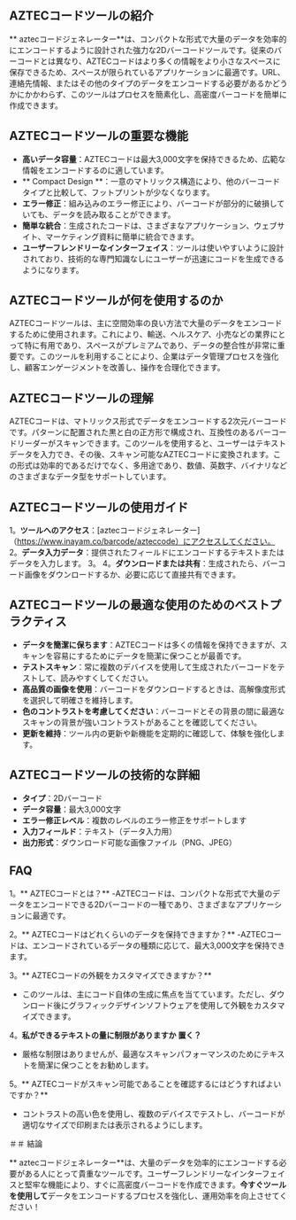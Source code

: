 ## AZTECコードツールの紹介

** aztecコードジェネレーター**は、コンパクトな形式で大量のデータを効率的にエンコードするように設計された強力な2Dバーコードツールです。従来のバーコードとは異なり、AZTECコードはより多くの情報をより小さなスペースに保存できるため、スペースが限られているアプリケーションに最適です。URL、連絡先情報、またはその他のタイプのデータをエンコードする必要があるかどうかにかかわらず、このツールはプロセスを簡素化し、高密度バーコードを簡単に作成できます。

## AZTECコードツールの重要な機能

-  **高いデータ容量**：AZTECコードは最大3,000文字を保持できるため、広範な情報をエンコードするのに適しています。
-  ** Compact Design **：一意のマトリックス構造により、他のバーコードタイプと比較して、フットプリントが少なくなります。
-  **エラー修正**：組み込みのエラー修正により、バーコードが部分的に破損していても、データを読み取ることができます。
-  **簡単な統合**：生成されたコードは、さまざまなアプリケーション、ウェブサイト、マーケティング資料に簡単に統合できます。
-  **ユーザーフレンドリーなインターフェイス**：ツールは使いやすいように設計されており、技術的な専門知識なしにユーザーが迅速にコードを生成できるようになります。

## AZTECコードツールが何を使用するのか

AZTECコードツールは、主に空間効率の良い方法で大量のデータをエンコードするために使用されます。これにより、輸送、ヘルスケア、小売などの業界にとって特に有用であり、スペースがプレミアムであり、データの整合性が非常に重要です。このツールを利用することにより、企業はデータ管理プロセスを強化し、顧客エンゲージメントを改善し、操作を合理化できます。

## AZTECコードツールの理解

AZTECコードは、マトリックス形式でデータをエンコードする2次元バーコードです。パターンに配置された黒と白の正方形で構成され、互換性のあるバーコードリーダーがスキャンできます。このツールを使用すると、ユーザーはテキストデータを入力でき、その後、スキャン可能なAZTECコードに変換されます。この形式は効率的であるだけでなく、多用途であり、数値、英数字、バイナリなどのさまざまなデータ型をサポートしています。

## AZTECコードツールの使用ガイド

1。**ツールへのアクセス**：[aztecコードジェネレーター]（https://www.inayam.co/barcode/azteccode）にアクセスしてください。
2。**データ入力データ**：提供されたフィールドにエンコードするテキストまたはデータを入力します。
3。
4。**ダウンロードまたは共有**：生成されたら、バーコード画像をダウンロードするか、必要に応じて直接共有できます。

## AZTECコードツールの最適な使用のためのベストプラクティス

-  **データを簡潔に保ちます**：AZTECコードは多くの情報を保持できますが、スキャンを容易にするためにデータを簡潔に保つことが最善です。
-  **テストスキャン**：常に複数のデバイスを使用して生成されたバーコードをテストして、読みやすくしてください。
-  **高品質の画像を使用**：バーコードをダウンロードするときは、高解像度形式を選択して明確さを維持します。
-  **色のコントラストを考慮してください**：バーコードとその背景の間に最適なスキャンの背景が強いコントラストがあることを確認してください。
-  **更新を維持**：ツール内の更新や新機能を定期的に確認して、体験を強化します。

## AZTECコードツールの技術的な詳細

-  **タイプ**：2Dバーコード
-  **データ容量**：最大3,000文字
-  **エラー修正レベル**：複数のレベルのエラー修正をサポートします
-  **入力フィールド**：テキスト（データ入力用）
-  **出力形式**：ダウンロード可能な画像ファイル（PNG、JPEG）

## FAQ

1。** AZTECコードとは？**
-AZTECコードは、コンパクトな形式で大量のデータをエンコードできる2Dバーコードの一種であり、さまざまなアプリケーションに最適です。

2。** AZTECコードはどれくらいのデータを保持できますか？**
-AZTECコードは、エンコードされているデータの種類に応じて、最大3,000文字を保持できます。

3。** AZTECコードの外観をカスタマイズできますか？**
- このツールは、主にコード自体の生成に焦点を当てています。ただし、ダウンロード後にグラフィックデザインソフトウェアを使用して外観をカスタマイズできます。

4。**私ができるテキストの量に制限がありますか 置く？**
- 厳格な制限はありませんが、最適なスキャンパフォーマンスのためにテキストを簡潔に保つことをお勧めします。

5。** AZTECコードがスキャン可能であることを確認するにはどうすればよいですか？**
- コントラストの高い色を使用し、複数のデバイスでテストし、バーコードが適切なサイズで印刷または表示されるようにします。

＃＃ 結論

** aztecコードジェネレーター**は、大量のデータを効率的にエンコードする必要がある人にとって貴重なツールです。ユーザーフレンドリーなインターフェイスと堅牢な機能により、すぐに高密度バーコードを作成できます。**今すぐツールを使用して**データをエンコードするプロセスを強化し、運用効率を向上させてください！